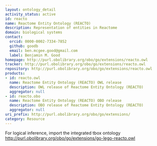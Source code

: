 ```yaml
---
layout: ontology_detail
activity_status: active
id: reacto
name: Reactome Entity Ontology (REACTO)
description: Representation of entities in Reactome
domain: biological systems
contact:
  orcid: 0000-0002-7334-7852
  github: goodb
  email: ben.mcgee.good@gmail.com
  label: Benjamin M. Good
homepage: http://purl.obolibrary.org/obo/go/extensions/reacto.owl
tracker: http://purl.obolibrary.org/obo/go/extensions/reacto.owl
repository: http://purl.obolibrary.org/obo/go/extensions/reacto.owl
products:
- id: reacto.owl
  name: Reactome Entity Ontology (REACTO) OWL release
  description: OWL release of Reactome Entity Ontology (REACTO)
  aggregator: null
- id: reacto.obo
  name: Reactome Entity Ontology (REACTO) OBO release
  description: OBO release of Reactome Entity Ontology (REACTO)
  aggregator: null
uri_prefix: http://purl.obolibrary.org/obo/go/extensions/
category: Resource
---
```


For logical inference, import the integrated tbox ontology http://purl.obolibrary.org/obo/go/extensions/go-lego-reacto.owl
